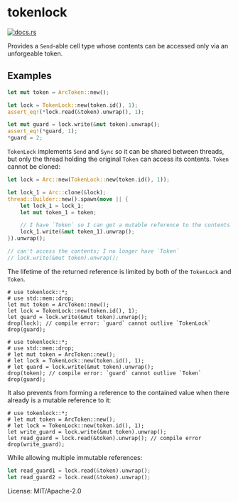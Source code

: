 # tokenlock

[<img src="https://docs.rs/tokenlock/badge.svg" alt="docs.rs">](https://docs.rs/tokenlock/)

Provides a `Send`-able cell type whose contents can be accessed only via an
unforgeable token.

## Examples

```rust
let mut token = ArcToken::new();

let lock = TokenLock::new(token.id(), 1);
assert_eq!(*lock.read(&token).unwrap(), 1);

let mut guard = lock.write(&mut token).unwrap();
assert_eq!(*guard, 1);
*guard = 2;
```

`TokenLock` implements `Send` and `Sync` so it can be shared between threads,
but only the thread holding the original `Token` can access its contents.
`Token` cannot be cloned:

```rust
let lock = Arc::new(TokenLock::new(token.id(), 1));

let lock_1 = Arc::clone(&lock);
thread::Builder::new().spawn(move || {
    let lock_1 = lock_1;
    let mut token_1 = token;

    // I have `Token` so I can get a mutable reference to the contents
    lock_1.write(&mut token_1).unwrap();
}).unwrap();

// can't access the contents; I no longer have `Token`
// lock.write(&mut token).unwrap();
```

The lifetime of the returned reference is limited by both of the `TokenLock`
and `Token`.

```compile_fail
# use tokenlock::*;
# use std::mem::drop;
let mut token = ArcToken::new();
let lock = TokenLock::new(token.id(), 1);
let guard = lock.write(&mut token).unwrap();
drop(lock); // compile error: `guard` cannot outlive `TokenLock`
drop(guard);
```

```compile_fail
# use tokenlock::*;
# use std::mem::drop;
# let mut token = ArcToken::new();
# let lock = TokenLock::new(token.id(), 1);
# let guard = lock.write(&mut token).unwrap();
drop(token); // compile error: `guard` cannot outlive `Token`
drop(guard);
```

It also prevents from forming a reference to the contained value when
there already is a mutable reference to it:

```compile_fail
# use tokenlock::*;
# let mut token = ArcToken::new();
# let lock = TokenLock::new(token.id(), 1);
let write_guard = lock.write(&mut token).unwrap();
let read_guard = lock.read(&token).unwrap(); // compile error
drop(write_guard);
```

While allowing multiple immutable references:

```rust
let read_guard1 = lock.read(&token).unwrap();
let read_guard2 = lock.read(&token).unwrap();
```

License: MIT/Apache-2.0
